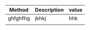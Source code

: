 Method | Description|value|
-------|------------|-----|
|ghfghfhg   |jkhkj   |hhk   |
|   |   |   |
